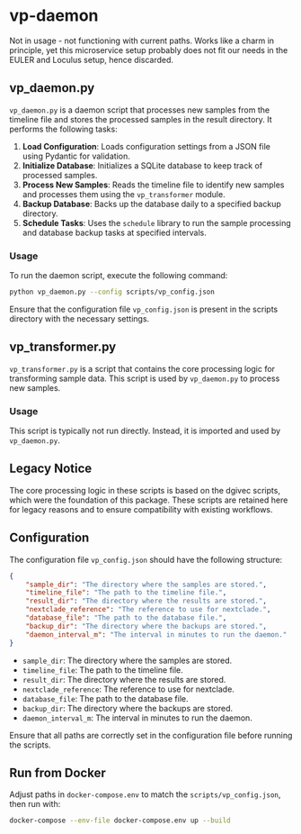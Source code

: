 
# vp-daemon

Not in usage - not functioning with current paths. Works like a charm in principle, yet this microservice setup probably does not fit our needs in the EULER and Loculus setup, hence discarded.

## vp_daemon.py

`vp_daemon.py` is a daemon script that processes new samples from the timeline file and stores the processed samples in the result directory. It performs the following tasks:

1. **Load Configuration**: Loads configuration settings from a JSON file using Pydantic for validation.
2. **Initialize Database**: Initializes a SQLite database to keep track of processed samples.
3. **Process New Samples**: Reads the timeline file to identify new samples and processes them using the `vp_transformer` module.
4. **Backup Database**: Backs up the database daily to a specified backup directory.
5. **Schedule Tasks**: Uses the `schedule` library to run the sample processing and database backup tasks at specified intervals.

### Usage

To run the daemon script, execute the following command:

```sh
python vp_daemon.py --config scripts/vp_config.json
```
Ensure that the configuration file `vp_config.json` is present in the scripts directory with the necessary settings.

## vp_transformer.py

`vp_transformer.py` is a script that contains the core processing logic for transforming sample data. This script is used by `vp_daemon.py` to process new samples.

### Usage

This script is typically not run directly. Instead, it is imported and used by `vp_daemon.py`.

## Legacy Notice

The core processing logic in these scripts is based on the dgivec scripts, which were the foundation of this package. These scripts are retained here for legacy reasons and to ensure compatibility with existing workflows.

## Configuration

The configuration file `vp_config.json` should have the following structure:

```json
{
    "sample_dir": "The directory where the samples are stored.",
    "timeline_file": "The path to the timeline file.",
    "result_dir": "The directory where the results are stored.",
    "nextclade_reference": "The reference to use for nextclade.",
    "database_file": "The path to the database file.",
    "backup_dir": "The directory where the backups are stored.",
    "daemon_interval_m": "The interval in minutes to run the daemon."
}
```

- `sample_dir`: The directory where the samples are stored.
- `timeline_file`: The path to the timeline file.
- `result_dir`: The directory where the results are stored.
- `nextclade_reference`: The reference to use for nextclade.
- `database_file`: The path to the database file.
- `backup_dir`: The directory where the backups are stored.
- `daemon_interval_m`: The interval in minutes to run the daemon.

Ensure that all paths are correctly set in the configuration file before running the scripts.

## Run from Docker

Adjust paths in `docker-compose.env` to match the `scripts/vp_config.json`, then run with:

```sh
docker-compose --env-file docker-compose.env up --build
```
